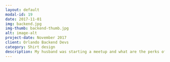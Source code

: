 ```yaml
---
layout: default
modal-id: 19
date: 2017-11-01
img: backend.jpg
img-thumb: backend-thumb.jpg
alt: image-alt
project-date: November 2017
client: Orlando Backend Devs
category: Shirt design 
description: My husband was starting a meetup and what are the perks of being married to a designer if you can't get a snazzy logo? This logo is to be used in the slides and meetup page for the Orlando Backend Developer's meetup.  
---
```

